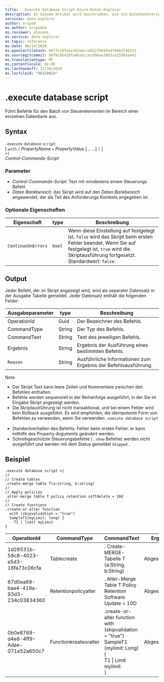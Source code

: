```yaml
---
title: . Execute Database Script-Azure Daten-Explorer
description: In diesem Artikel wird beschrieben, wie Sie Datenbankskript Funktionen in Azure Daten-Explorer ausführen.
services: data-explorer
author: orspod
ms.author: orspodek
ms.reviewer: alexans
ms.service: data-explorer
ms.topic: reference
ms.date: 06/14/2020
ms.openlocfilehash: 667fcc87a1e301bdcceb227bb99ad70d62f46153
ms.sourcegitcommit: 80f0c8b410fa4ba5ccecd96ae3803ce25db4a442
ms.translationtype: MT
ms.contentlocale: de-DE
ms.lasthandoff: 11/30/2020
ms.locfileid: "96320824"
---
```

# <a name="execute-database-script"></a>.execute database script

Führt Befehle für den Batch von Steuerelementen im Bereich einer einzelnen Datenbank aus.

## <a name="syntax"></a>Syntax

`.execute` `database` `script`  
[ `with` `(` *PropertyName* `=` *PropertyValue* [ `,` ...] `)` ]   
`<|`  
 *Control-Commands-Script*

### <a name="parameters"></a>Parameter

* *Control-Commands-Script*: Text mit mindestens einem Steuerungs Befehl.
* *Daten Bankbereich*: das Skript wird auf den *Daten Bankbereich* angewendet, der als Teil des Anforderungs Kontexts angegeben ist.

### <a name="optional-properties"></a>Optionale Eigenschaften

| Eigenschaft            | type            | Beschreibung                          |
|---------------------|-----------------|---------------------------------------------------------------------------------------------------|
| `ContinueOnErrors`            | `bool`        | Wenn diese Einstellung auf festgelegt ist, `false` wird das Skript beim ersten Fehler beendet. Wenn Sie auf festgelegt ist, `true` wird die Skriptausführung fortgesetzt. Standardwert: `false`. |

## <a name="output"></a>Output

Jeder Befehl, der im Skript angezeigt wird, wird als separater Datensatz in der Ausgabe Tabelle gemeldet. Jeder Datensatz enthält die folgenden Felder:

|Ausgabeparameter |type |Beschreibung
|---|---|--- 
|OperationId  |Guid |Der Bezeichner des Befehls.
|CommandType  |String |Der Typ des Befehls.
|CommandText  |String |Text des jeweiligen Befehls.
|Ergebnis|String|Ergebnis der Ausführung eines bestimmten Befehls.
|`Reason`|String|Ausführliche Informationen zum Ergebnis der Befehlsausführung.

>[!NOTE]
>* Der Skript Text kann leere Zeilen und Kommentare zwischen den Befehlen enthalten.
>* Befehle werden sequenziell in der Reihenfolge ausgeführt, in der Sie im Eingabe Skript angezeigt werden.
>* Die Skriptausführung ist nicht transaktional, und bei einem Fehler wird kein Rollback ausgeführt. Es wird empfohlen, die idempotente Form von Befehlen zu verwenden, wenn Sie verwenden `.execute database script` .
>* Standardverhalten des Befehls: Fehler beim ersten Fehler. er kann mithilfe des Property-Arguments geändert werden.
>* Schreibgeschützte Steuerungsbefehle ( `.show` Befehle) werden nicht ausgeführt und werden mit dem Status gemeldet `Skipped` .

## <a name="example"></a>Beispiel

```kusto
.execute database script <|
//
// Create tables
.create-merge table T(a:string, b:string)
//
// Apply policies
.alter-merge table T policy retention softdelete = 10d 
//
// Create functions
.create-or-alter function
  with (skipvalidation = "true") 
  SampleT1(myLimit: long) { 
    T1 | limit myLimit
}
```

|OperationId|CommandType|CommandText|Ergebnis|`Reason`|
|---|---|---|---|---|
|1d28531b-58c8-4023-a5d3-16fa73c06cfa|Tablecreate|. Create-MERGE-Tabelle T (a:String, b:String)|Abgeschlossen||
|67d0ea69-baa4-419a-93d3-234c03834360|Retentionpolicyalter|. Alter-Merge Table T Policy Retention Software Update = 10D|Abgeschlossen||
|0b0e8769-d4e8-4ff9-Adae-071e52a650c7|Functionkreateoralter|.create-or-alter function<br>with (skipvalidation = "true")<br>SampleT1 (mylimit: Long) {<br>T1 \| Limit mylimit<br>}|Abgeschlossen||
